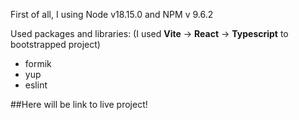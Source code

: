First of all, I using Node v18.15.0 and NPM v 9.6.2

Used packages and libraries:
(I used **Vite** -> **React** -> **Typescript** to bootstrapped project)

- formik
- yup
- eslint

##Here will be link to live project!
